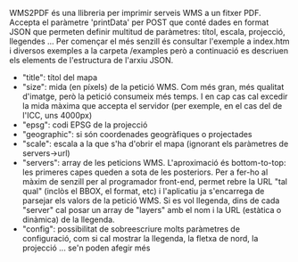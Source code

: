 WMS2PDF és una llibreria per imprimir serveis WMS a un fitxer PDF. Accepta el paràmetre 'printData' per POST que conté dades en format JSON que permeten definir multitud de paràmetres: títol, escala, projecció, llegendes ... Per començar el més senzill és consultar l'exemple a index.htm i diversos exemples a la carpeta /examples però a continuació es descriuen els elements de l'estructura de l'arxiu JSON.

- "title": títol del mapa
- "size": mida (en píxels) de la petició WMS. Com més gran, més qualitat d'imatge, però la petició consumeix més temps. I en cap cas cal excedir la mida màxima que accepta el servidor (per exemple, en el cas del de l'ICC, uns 4000px)
- "epsg": codi EPSG de la projecció
- "geographic": si són coordenades geogràfiques o projectades
- "scale": escala a la que s'ha d'obrir el mapa (ignorant els paràmetres de servers->url)
- "servers": array de les peticions WMS. L'aproximació és bottom-to-top: les primeres capes queden a sota de les posteriors. Per a fer-ho al màxim de senzill per al programador front-end, permet rebre la URL "tal qual" (inclòs el BBOX, el format, etc) i l'aplicatiu ja s'encarrega de parsejar els valors de la petició WMS. Si es vol llegenda, dins de cada "server" cal posar un array de "layers" amb el nom i la URL (estàtica o dinàmica) de la llegenda. 
- "config": possibilitat de sobreescriure molts paràmetres de configuració, com si cal mostrar la llegenda, la fletxa de nord, la projecció ... se'n poden afegir més
